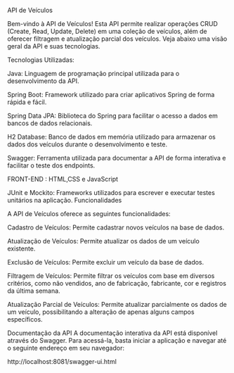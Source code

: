 API de Veículos

Bem-vindo à API de Veículos! Esta API permite realizar operações CRUD (Create, Read, Update, Delete) em uma coleção de veículos, além de oferecer filtragem e atualização parcial dos veículos. Veja abaixo uma visão geral da API e suas tecnologias.

Tecnologias Utilizadas:

Java: Linguagem de programação principal utilizada para o desenvolvimento da API.

Spring Boot: Framework utilizado para criar aplicativos Spring de forma rápida e fácil.

Spring Data JPA: Biblioteca do Spring para facilitar o acesso a dados em bancos de dados relacionais.

H2 Database: Banco de dados em memória utilizado para armazenar os dados dos veículos durante o desenvolvimento e teste.

Swagger: Ferramenta utilizada para documentar a API de forma interativa e facilitar o teste dos endpoints.

FRONT-END : HTML,CSS e JavaScript

JUnit e Mockito: Frameworks utilizados para escrever e executar testes unitários na aplicação.
Funcionalidades


A API de Veículos oferece as seguintes funcionalidades:

Cadastro de Veículos: Permite cadastrar novos veículos na base de dados.

Atualização de Veículos: Permite atualizar os dados de um veículo existente.

Exclusão de Veículos: Permite excluir um veículo da base de dados.

Filtragem de Veículos: Permite filtrar os veículos com base em diversos critérios, como não vendidos, ano de fabricação, fabricante, cor e registros da última semana.

Atualização Parcial de Veículos: Permite atualizar parcialmente os dados de um veículo, possibilitando a alteração de apenas alguns campos específicos.


Documentação da API
A documentação interativa da API está disponível através do Swagger. Para acessá-la, basta iniciar a aplicação e navegar até o seguinte endereço em seu navegador:

http://localhost:8081/swagger-ui.html
